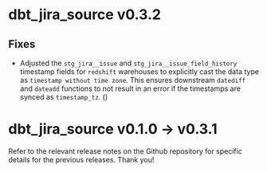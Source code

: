 # dbt_jira_source v0.3.2
## Fixes
- Adjusted the `stg_jira__issue` and `stg_jira__issue_field_history` timestamp fields for `redshift` warehouses to explicitly cast the data type as `timestamp without time zone`. This ensures downstream `datediff` and `dateadd` functions to not result in an error if the timestamps are synced as `timestamp_tz`. ([]())

# dbt_jira_source v0.1.0 -> v0.3.1
Refer to the relevant release notes on the Github repository for specific details for the previous releases. Thank you!
